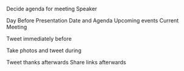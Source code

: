 Decide agenda for meeting
Speaker

Day Before
Presentation
Date and Agenda
Upcoming events
Current Meeting


Tweet immediately before

Take photos and tweet during 

Tweet thanks afterwards
Share links afterwards
